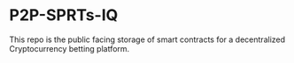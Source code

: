 # P2P-SPRTs-IQ
This repo is the public facing storage of  smart contracts for a decentralized Cryptocurrency betting platform.
